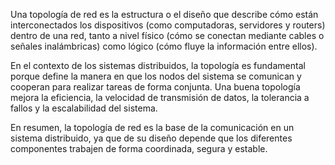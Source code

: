 Una topología de red es la estructura o el diseño que describe cómo están interconectados los dispositivos (como computadoras, servidores y routers) dentro de una red, tanto a nivel físico (cómo se conectan mediante cables o señales inalámbricas) como lógico (cómo fluye la información entre ellos).

En el contexto de los sistemas distribuidos, la topología es fundamental porque define la manera en que los nodos del sistema se comunican y cooperan para realizar tareas de forma conjunta. Una buena topología mejora la eficiencia, la velocidad de transmisión de datos, la tolerancia a fallos y la escalabilidad del sistema.

En resumen, la topología de red es la base de la comunicación en un sistema distribuido, ya que de su diseño depende que los diferentes componentes trabajen de forma coordinada, segura y estable.
